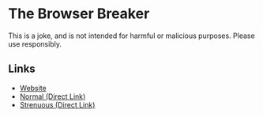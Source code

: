 # The Browser Breaker

This is a joke, and is not intended for harmful or malicious purposes.  Please use responsibly.

## Links

+ [Website](https://ethanjustice.github.io/browser-breaker/)
+ [Normal (Direct Link)](https://ethanjustice.github.io/browser-breaker/src/normal.html)
+ [Strenuous (Direct Link)](https://ethanjustice.github.io/browser-breaker/src/strenuous.html)